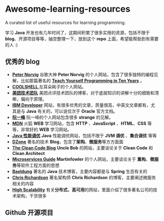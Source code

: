 # Awesome-learning-resources
A curated list of useful resources for learning programming.

学习 **Java** 开发也有几年时间了，这期间积累了很多实用的资源，包括不限于 **blog**、开源项目等等，抽空整理一下，放到这个 **repo** 上面，希望能帮助到有需要的人 :)

## 优秀的 blog
* [**Peter Norvig**](http://norvig.com/)  谷歌大神 **Peter Norvig** 的个人网站，包含了很多独特的编程见解，比如那篇著名的  [**Teach Yourself Programming in Ten Years**](https://norvig.com/21-days.html ) 。
* [**COOLSHELL** ](https://coolshell.cn/) 左耳朵耗子的个人网站。
* [**美团技术团队**](https://tech.meituan.com/)  美团点评技术团队的博客，对于底层知识的讲解十分的细致和清晰，偏向于原理。
* [**IBM Developer**](https://developer.ibm.com/)  网站，有很多优秀的文章，质量很高，中英文文章都有，尤其是与  **Java** 有关的，可以说仅次于 **Oracle** 官方文档。
* [**阮一峰**](www.ruanyifeng.com/home.html) 阮一峰的个人网站包含很多 **strange** 的见解。
* [**MDN**](https://developer.mozilla.org/) 火狐 **WEB** 学习网站，包含 **HTTP** 、**JavaScript** 、**HTML**、**CSS** 等等，非常好的 **WEB** 学习网站。
* [**Java 性能调优**](http://java-performance.info/) **Java** 性能调优网站，包括不限于 **JVM 调优** 、**集合调优** 等等
* [**DZone**](https://dzone.com/) 著名的技术 **Blog**，包含了**架构**、**微服务**等方方面面
* [**The Clean Code Blog**](https://blog.cleancoder.com/) **Uncle Bob** 的网站，主要谈论关于 **Clean Code** 和 **Clean Architect**
* [**Microservices Guide**](https://martinfowler.com/microservices/)  **Martinfowler** 的个人网站，主要谈论关于 **重构**、**微服务**等软件工程方面的思想
* [**Baeldung**](http://www.baeldung.com/)  著名的 **Java** 技术博客，主要内容都是与 **Spring** 生态有关的
* [**Chris Richardson**](https://www.chrisrichardson.net/blog.html) 著名架构师 **Chris Richardson** 的博客，主要阐述微服务相关的内容
* [**High Scalability**](http://highscalability.com/)  有关**分布式、高可用**的网站，里面介绍了很多著名公司的技术架构，干货很多

## Github 开源项目

